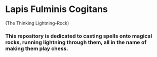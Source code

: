 # Lapis Fulminis Cogitans
(The Thinking Lightning-Rock)

### This repository is dedicated to casting spells onto magical rocks, running lightning through them, all in the name of making them play chess.
